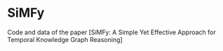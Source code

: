 # SiMFy
Code and data of the paper
[SiMFy: A Simple Yet Effective Approach for Temporal Knowledge Graph Reasoning]
